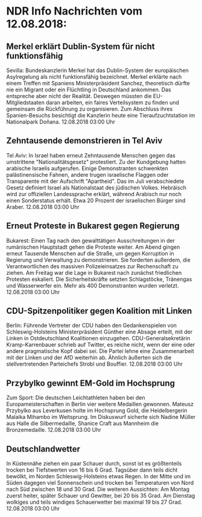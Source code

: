 # NDR Info Nachrichten vom 12.08.2018:


## Merkel erklärt Dublin-System für nicht funktionsfähig
Sevilla: Bundeskanzlerin Merkel hat das Dublin-System der europäischen Asylregelung als nicht funktionsfähig bezeichnet. Merkel erklärte nach einem Treffen mit Spaniens Ministerpräsident Sanchez, theoretisch dürfte nie ein Migrant oder ein Flüchtling in Deutschland ankommen. Das entspreche aber nicht der Realität. Deswegen müssten die EU-Mitgliedstaaten daran arbeiten, ein faires Verteilsystem zu finden und gemeinsam die Rückführung zu organisieren. Zum Abschluss ihres Spanien-Besuchs besichtigt die Kanzlerin heute eine Tieraufzuchtstation im Nationalpark Doñana. 12.08.2018 03:00 Uhr 

## Zehntausende demonstrieren in Tel Aviv
Tel Aviv: In Israel haben erneut Zehntausende Menschen gegen das umstrittene "Nationalitätsgesetz" protestiert. Zu der Kundgebung hatten arabische Israelis aufgerufen. Einige Demonstranten schwenkten palästinensische Fahnen, andere trugen israelische Flaggen oder Transparente mit der Aufschrift "Apartheid". Das im Juli verabschiedete Gesetz definiert Israel als Nationalstaat des jüdischen Volkes. Hebräisch wird zur offiziellen Landessprache erklärt, während Arabisch nur noch einen Sonderstatus erhält. Etwa 20 Prozent der israelischen Bürger sind Araber. 12.08.2018 03:00 Uhr 

## Erneut Proteste in Bukarest gegen Regierung
Bukarest: Einen Tag nach den gewalttätigen Ausschreitungen in der rumänischen Hauptstadt gehen die Proteste weiter. Am Abend gingen erneut Tausende Menschen auf die Straße, um gegen Korruption in Regierung und Verwaltung zu demonstrieren. Sie forderten außerdem, die Verantwortlichen des massiven Polizeieinsatzes zur Rechenschaft zu ziehen. Am Freitag war die Lage in Bukarest nach zunächst friedlichen Protesten eskaliert. Die Sicherheitskräfte setzten Schlagstöcke, Tränengas und Wasserwerfer ein. Mehr als 400 Demonstranten wurden verletzt. 12.08.2018 03:00 Uhr 

## CDU-Spitzenpolitiker gegen Koalition mit Linken
Berlin: Führende Vertreter der CDU haben den Gedankenspielen von Schleswig-Holsteins Ministerpräsident Günther eine Absage erteilt, mit der Linken in Ostdeutschland Koalitionen einzugehen. CDU-Generalsekretärin Kramp-Karrenbauer schrieb auf Twitter, es reiche nicht, wenn der eine oder andere pragmatische Kopf dabei sei. Die Partei lehne eine Zusammenarbeit mit der Linken und der AfD weiterhin ab. Ähnlich äußerten sich die stellvertretenden Parteichefs Strobl und Bouffier. 12.08.2018 03:00 Uhr 

## Przybylko gewinnt EM-Gold im Hochsprung
Zum Sport: Die deutschen Leichtathleten haben bei den Europameisterschaften in Berlin vier weitere Medaillen gewonnen. Mateusz Przybylko aus Leverkusen holte im Hochsprung Gold, die Heidelbergerin Malaika Mihambo im Weitsprung. Im Diskuswurf sicherte sich Nadine Müller aus Halle die Silbermedaille, Shanice Craft aus Mannheim die Bronzemedaille. 12.08.2018 03:00 Uhr 

## Deutschlandwetter
In Küstennähe ziehen ein paar Schauer durch, sonst ist es größtenteils trocken bei Tiefstwerten von 16 bis 6 Grad. Tagsüber dann teils dicht bewölkt, im Norden Schleswig-Holsteins etwas Regen. In der Mitte und im Süden dagegen viel Sonnenschein und trocken bei Temperaturen von Nord nach Süd zwischen 18 und 30 Grad. Die weiteren Aussichten:
Am Montag zuerst heiter, später Schauer und Gewitter, bei 20 bis 35 Grad. Am Dienstag wolkiges und teils windiges Schauerwetter bei maximal 19 bis 27 Grad. 12.08.2018 03:00 Uhr 
